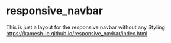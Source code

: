 # responsive_navbar
This is just a layout for the responsive navbar without any Styling 
https://kamesh-ie.github.io/responsive_navbar/index.html
